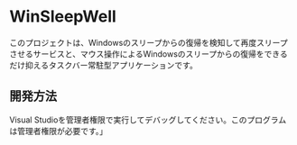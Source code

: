 # WinSleepWell
このプロジェクトは、Windowsのスリープからの復帰を検知して再度スリープさせるサービスと、マウス操作によるWindowsのスリープからの復帰をできるだけ抑えるタスクバー常駐型アプリケーションです。

## 開発方法
Visual Studioを管理者権限で実行してデバッグしてください。このプログラムは管理者権限が必要です。」